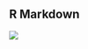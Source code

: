 ## R Markdown

[![](https://img.shields.io/badge/open%20on-stencila-brightgreen)](https://hub.stenci.la/open/https://github.com/stencila/examples/tree/master/rmarkdown/rmarkdown.Rmd)

